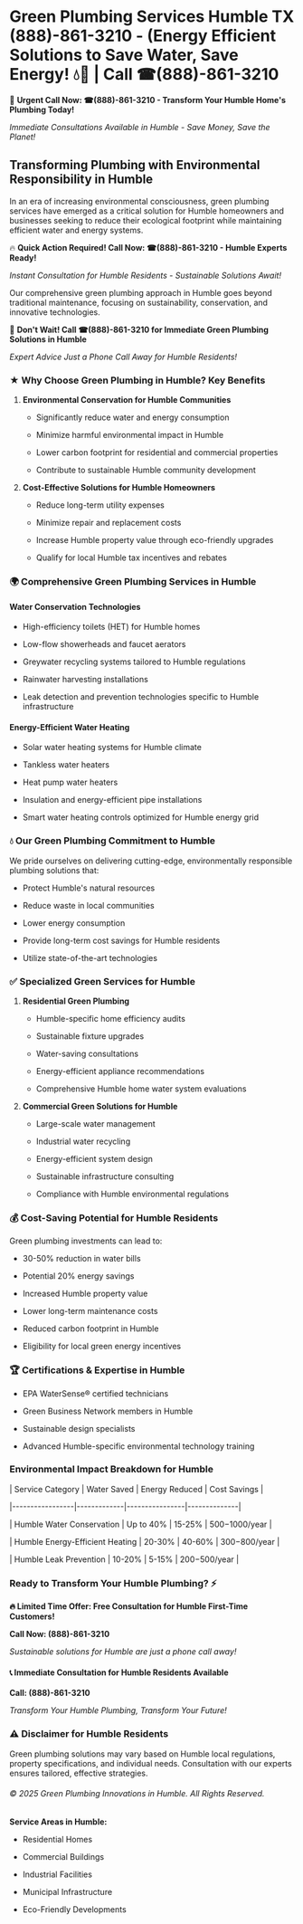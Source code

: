 # Green Plumbing Services Humble TX (888)-861-3210 - (Energy Efficient Solutions to Save Water, Save Energy! 💧🌿 | Call ☎(888)-861-3210

🚨 **Urgent Call Now: ☎(888)-861-3210 - Transform Your Humble Home's Plumbing Today!**
*Immediate Consultations Available in Humble - Save Money, Save the Planet!*

## Transforming Plumbing with Environmental Responsibility in Humble

In an era of increasing environmental consciousness, green plumbing services have emerged as a critical solution for Humble homeowners and businesses seeking to reduce their ecological footprint while maintaining efficient water and energy systems. 

🔥 **Quick Action Required! Call Now: ☎(888)-861-3210 - Humble Experts Ready!**
*Instant Consultation for Humble Residents - Sustainable Solutions Await!*

Our comprehensive green plumbing approach in Humble goes beyond traditional maintenance, focusing on sustainability, conservation, and innovative technologies.

🚨 **Don't Wait! Call ☎(888)-861-3210 for Immediate Green Plumbing Solutions in Humble**
*Expert Advice Just a Phone Call Away for Humble Residents!*

### ★ Why Choose Green Plumbing in Humble? Key Benefits

1. **Environmental Conservation for Humble Communities** 
   - Significantly reduce water and energy consumption
   - Minimize harmful environmental impact in Humble
   - Lower carbon footprint for residential and commercial properties
   - Contribute to sustainable Humble community development

2. **Cost-Effective Solutions for Humble Homeowners** 
   - Reduce long-term utility expenses
   - Minimize repair and replacement costs
   - Increase Humble property value through eco-friendly upgrades
   - Qualify for local Humble tax incentives and rebates

### 🌍 Comprehensive Green Plumbing Services in Humble

#### Water Conservation Technologies
- High-efficiency toilets (HET) for Humble homes
- Low-flow showerheads and faucet aerators
- Greywater recycling systems tailored to Humble regulations
- Rainwater harvesting installations
- Leak detection and prevention technologies specific to Humble infrastructure

#### Energy-Efficient Water Heating
- Solar water heating systems for Humble climate
- Tankless water heaters
- Heat pump water heaters
- Insulation and energy-efficient pipe installations
- Smart water heating controls optimized for Humble energy grid

### 💧 Our Green Plumbing Commitment to Humble

We pride ourselves on delivering cutting-edge, environmentally responsible plumbing solutions that:
- Protect Humble's natural resources
- Reduce waste in local communities
- Lower energy consumption
- Provide long-term cost savings for Humble residents
- Utilize state-of-the-art technologies

### ✅ Specialized Green Services for Humble

1. **Residential Green Plumbing**
   - Humble-specific home efficiency audits
   - Sustainable fixture upgrades
   - Water-saving consultations
   - Energy-efficient appliance recommendations
   - Comprehensive Humble home water system evaluations

2. **Commercial Green Solutions for Humble**
   - Large-scale water management
   - Industrial water recycling
   - Energy-efficient system design
   - Sustainable infrastructure consulting
   - Compliance with Humble environmental regulations

### 💰 Cost-Saving Potential for Humble Residents

Green plumbing investments can lead to:
- 30-50% reduction in water bills
- Potential 20% energy savings
- Increased Humble property value
- Lower long-term maintenance costs
- Reduced carbon footprint in Humble
- Eligibility for local green energy incentives

### 🏆 Certifications & Expertise in Humble

- EPA WaterSense® certified technicians
- Green Business Network members in Humble
- Sustainable design specialists
- Advanced Humble-specific environmental technology training

### Environmental Impact Breakdown for Humble

| Service Category | Water Saved | Energy Reduced | Cost Savings |
|-----------------|-------------|----------------|--------------|
| Humble Water Conservation | Up to 40% | 15-25% | $500-$1000/year |
| Humble Energy-Efficient Heating | 20-30% | 40-60% | $300-$800/year |
| Humble Leak Prevention | 10-20% | 5-15% | $200-$500/year |

### Ready to Transform Your Humble Plumbing? ⚡

**🔥 Limited Time Offer: Free Consultation for Humble First-Time Customers!**

**Call Now: (888)-861-3210**
*Sustainable solutions for Humble are just a phone call away!*

#### 📞 Immediate Consultation for Humble Residents Available

**Call: (888)-861-3210**
*Transform Your Humble Plumbing, Transform Your Future!*

### ⚠️ Disclaimer for Humble Residents

Green plumbing solutions may vary based on Humble local regulations, property specifications, and individual needs. Consultation with our experts ensures tailored, effective strategies.

###### © 2025 Green Plumbing Innovations in Humble. All Rights Reserved.

**Service Areas in Humble:** 
- Residential Homes
- Commercial Buildings
- Industrial Facilities
- Municipal Infrastructure
- Eco-Friendly Developments